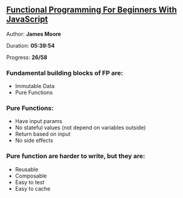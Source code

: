 
## [Functional Programming For Beginners With JavaScript](https://coursehunter.net/course/javascript-funkcionalnoe-programmirovanie-dlya-nachinayushchih)

Author: **James Moore**

Duration: **05:39:54**

Progress: **26/58** 

### Fundamental building blocks of FP are:

- Immutable Data
- Pure Functions

### Pure Functions:
- Have input params
- No stateful values (not depend on variables outside)
- Return based on input
- No side effects

### Pure function are harder to write, but they are:

- Reusable
- Composable
- Easy to test
- Easy to cache
